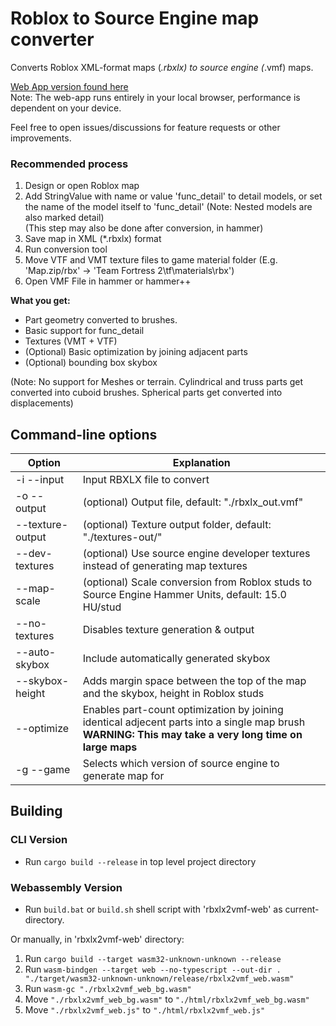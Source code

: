 # Roblox to Source Engine map converter

Converts Roblox XML-format maps (*.rbxlx) to source engine (*.vmf) maps.

[Web App version found here](https://sentientturtle.github.io/rbxlx2vmf.html)  
Note: The web-app runs entirely in your local browser, performance is dependent on your device.

Feel free to open issues/discussions for feature requests or other improvements.

### Recommended process

1. Design or open Roblox map
2. Add StringValue with name or value 'func_detail' to detail models, or set the name of the model itself to 'func_detail' (Note: Nested models are also marked detail)  
   (This step may also be done after conversion, in hammer)
3. Save map in XML (*.rbxlx) format
4. Run conversion tool
5. Move VTF and VMT texture files to game material folder (E.g. 'Map.zip/rbx' -> 'Team Fortress 2\tf\materials\rbx')
6. Open VMF File in hammer or hammer++

**What you get:**

* Part geometry converted to brushes.
* Basic support for func_detail
* Textures (VMT + VTF)
* (Optional) Basic optimization by joining adjacent parts
* (Optional) bounding box skybox

(Note: No support for Meshes or terrain. Cylindrical and truss parts get converted into cuboid brushes. Spherical parts get converted into displacements)

## Command-line options

| Option                    | Explanation                                                                                                                                               |
|---------------------------|-----------------------------------------------------------------------------------------------------------------------------------------------------------|
| -i --input <FILE>         | Input RBXLX file to convert                                                                                                                               |
| -o --output <FILE>        | (optional) Output file, default: "./rbxlx_out.vmf"                                                                                                        |
| --texture-output <FOLDER> | (optional) Texture output folder, default: "./textures-out/"                                                                                              |
| --dev-textures            | (optional) Use source engine developer textures instead of generating map textures                                                                        
| --map-scale <scale>       | (optional) Scale conversion from Roblox studs to Source Engine Hammer Units, default: 15.0 HU/stud                                                        |
| --no-textures             | Disables texture generation & output                                                                                                                      |
| --auto-skybox             | Include automatically generated skybox                                                                                                                    |
| --skybox-height <height>  | Adds margin space between the top of the map and the skybox, height in Roblox studs                                                                       |
| --optimize                | Enables part-count optimization by joining identical adjecent parts into a single map brush<br/>**WARNING: This may take a very long time on large maps** |
| -g --game <GAME>          | Selects which version of source engine to generate map for                                                                                                |


## Building

### CLI Version

* Run `cargo build --release` in top level project directory

### Webassembly Version

* Run `build.bat` or `build.sh` shell script with 'rbxlx2vmf-web' as current-directory.

Or manually, in 'rbxlx2vmf-web' directory:

1. Run `cargo build --target wasm32-unknown-unknown --release`
2. Run `wasm-bindgen --target web --no-typescript --out-dir . "./target/wasm32-unknown-unknown/release/rbxlx2vmf_web.wasm"`
3. Run `wasm-gc "./rbxlx2vmf_web_bg.wasm"`
4. Move `"./rbxlx2vmf_web_bg.wasm"` to `"./html/rbxlx2vmf_web_bg.wasm"`
4. Move `"./rbxlx2vmf_web.js"` to `"./html/rbxlx2vmf_web.js"`
